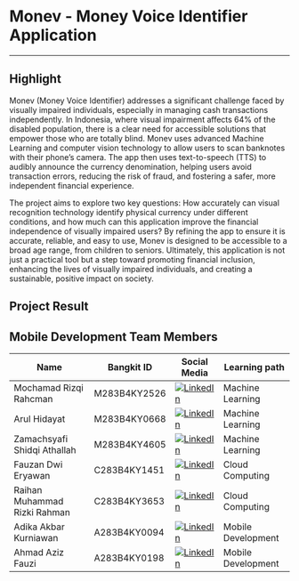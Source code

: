 # Monev - Money Voice Identifier Application

---

## Highlight 
Monev (Money Voice Identifier) addresses a significant challenge faced by visually impaired individuals, especially in managing cash transactions independently. In Indonesia, where visual impairment affects 64% of the disabled population, there is a clear need for accessible solutions that empower those who are totally blind. Monev uses advanced Machine Learning and computer vision technology to allow users to scan banknotes with their phone’s camera. The app then uses text-to-speech (TTS) to audibly announce the currency denomination, helping users avoid transaction errors, reducing the risk of fraud, and fostering a safer, more independent financial experience.

The project aims to explore two key questions: How accurately can visual recognition technology identify physical currency under different conditions, and how much can this application improve the financial independence of visually impaired users? By refining the app to ensure it is accurate, reliable, and easy to use, Monev is designed to be accessible to a broad age range, from children to seniors. Ultimately, this application is not just a practical tool but a step toward promoting financial inclusion, enhancing the lives of visually impaired individuals, and creating a sustainable, positive impact on society.

## Project Result

## Mobile Development Team Members

| Name                          | Bangkit ID   | Social Media                   | Learning path      |
|-------------------------------|--------------|------------------------------- |--------------------|
| Mochamad Rizqi Rahcman        | M283B4KY2526 | [![LinkedIn](https://img.shields.io/badge/LinkedIn-0077B5?logo=linkedin&logoColor=white)](https://linkedin.com/in/rizqi-rahcman/) | Machine Learning   |
| Arul Hidayat                  | M283B4KY0668 | [![LinkedIn](https://img.shields.io/badge/LinkedIn-0077B5?logo=linkedin&logoColor=white)](https://linkedin.com/in/arul-hidayat/) | Machine Learning   |
| Zamachsyafi Shidqi Athallah   | M283B4KY4605 | [![LinkedIn](https://img.shields.io/badge/LinkedIn-0077B5?logo=linkedin&logoColor=white)](https://linkedin.com/in/zamachsyafi-shidqi-athallah/) | Machine Learning   |
| Fauzan Dwi Eryawan            | C283B4KY1451 | [![LinkedIn](https://img.shields.io/badge/LinkedIn-0077B5?logo=linkedin&logoColor=white)](https://linkedin.com/in/fauzan-dwi-eryawan/) | Cloud Computing    |
| Raihan Muhammad Rizki Rahman  | C283B4KY3653 | [![LinkedIn](https://img.shields.io/badge/LinkedIn-0077B5?logo=linkedin&logoColor=white)](https://linkedin.com/in/raihanmuhammadrr/) | Cloud Computing    |
| Adika Akbar Kurniawan         | A283B4KY0094 | [![LinkedIn](https://img.shields.io/badge/LinkedIn-0077B5?logo=linkedin&logoColor=white)](https://linkedin.com/in/adika-akbar-kurniawan/) | Mobile Development |
| Ahmad Aziz Fauzi              | A283B4KY0198 | [![LinkedIn](https://img.shields.io/badge/LinkedIn-0077B5?logo=linkedin&logoColor=white)](https://linkedin.com/in/ahmadazizfauzi/) | Mobile Development |
